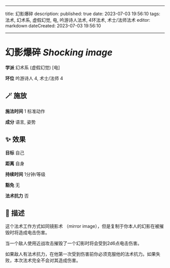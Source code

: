 
---
title: 幻影爆碎
description: 
published: true
date: 2023-07-03 19:56:10
tags: 法术, 幻术系, 虚假幻觉, 电, 吟游诗人法术, 4环法术, 术士/法师法术
editor: markdown
dateCreated: 2023-07-03 19:56:10

---

# **幻影爆碎** *Shocking image*

**学派** 幻术系 (虚假幻觉) \[电\] 

**环位** 吟游诗人 4, 术士/法师 4

## 🪄 施放

**施法时间** 1 标准动作

**成分** 语言, 姿势

## ✨ 效果 

**目标** 自己 

**距离** 自身  

**持续时间** 1分钟/等级 

**豁免** 无

**法术抗力** 否

## 📖 描述

这个法术工作方式如同镜影术 （mirror image），但是复制于你本人的幻影在被摧毁时将造成电击伤害。

当一个敌人使用近战攻击摧毁了一个幻影时将会受到2d6点电击伤害。

如果敌人有法术抗力，在他第一次受到伤害前你必须克服他的法术抗力。如果失败，本次法术完全不会对其造成伤害。
    